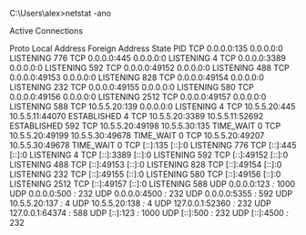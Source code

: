 
C:\Users\alex>netstat -ano

Active Connections

  Proto  Local Address          Foreign Address        State           PID
  TCP    0.0.0.0:135            0.0.0.0:0              LISTENING       776
  TCP    0.0.0.0:445            0.0.0.0:0              LISTENING       4
  TCP    0.0.0.0:3389           0.0.0.0:0              LISTENING       592
  TCP    0.0.0.0:49152          0.0.0.0:0              LISTENING       488
  TCP    0.0.0.0:49153          0.0.0.0:0              LISTENING       828
  TCP    0.0.0.0:49154          0.0.0.0:0              LISTENING       232
  TCP    0.0.0.0:49155          0.0.0.0:0              LISTENING       580
  TCP    0.0.0.0:49156          0.0.0.0:0              LISTENING       2512
  TCP    0.0.0.0:49157          0.0.0.0:0              LISTENING       588
  TCP    10.5.5.20:139          0.0.0.0:0              LISTENING       4
  TCP    10.5.5.20:445          10.5.5.11:44070        ESTABLISHED     4
  TCP    10.5.5.20:3389         10.5.5.11:52692        ESTABLISHED     592
  TCP    10.5.5.20:49198        10.5.5.30:135          TIME_WAIT       0
  TCP    10.5.5.20:49199        10.5.5.30:49678        TIME_WAIT       0
  TCP    10.5.5.20:49207        10.5.5.30:49678        TIME_WAIT       0
  TCP    [::]:135               [::]:0                 LISTENING       776
  TCP    [::]:445               [::]:0                 LISTENING       4
  TCP    [::]:3389              [::]:0                 LISTENING       592
  TCP    [::]:49152             [::]:0                 LISTENING       488
  TCP    [::]:49153             [::]:0                 LISTENING       828
  TCP    [::]:49154             [::]:0                 LISTENING       232
  TCP    [::]:49155             [::]:0                 LISTENING       580
  TCP    [::]:49156             [::]:0                 LISTENING       2512
  TCP    [::]:49157             [::]:0                 LISTENING       588
  UDP    0.0.0.0:123            *:*                                    1000
  UDP    0.0.0.0:500            *:*                                    232
  UDP    0.0.0.0:4500           *:*                                    232
  UDP    0.0.0.0:5355           *:*                                    592
  UDP    10.5.5.20:137          *:*                                    4
  UDP    10.5.5.20:138          *:*                                    4
  UDP    127.0.0.1:52360        *:*                                    232
  UDP    127.0.0.1:64374        *:*                                    588
  UDP    [::]:123               *:*                                    1000
  UDP    [::]:500               *:*                                    232
  UDP    [::]:4500              *:*                                    232